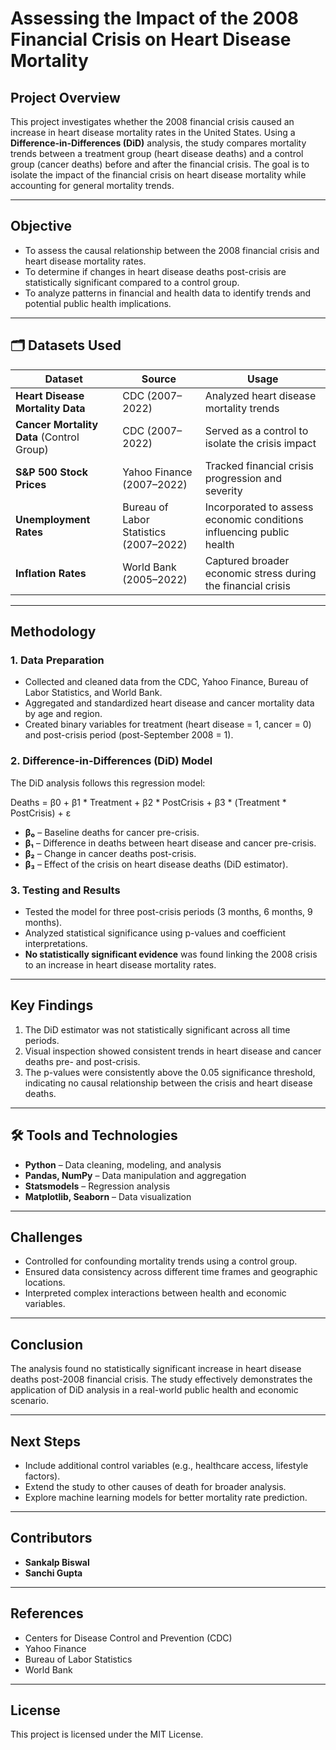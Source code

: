 # Assessing the Impact of the 2008 Financial Crisis on Heart Disease Mortality  

##  Project Overview  
This project investigates whether the 2008 financial crisis caused an increase in heart disease mortality rates in the United States. Using a **Difference-in-Differences (DiD)** analysis, the study compares mortality trends between a treatment group (heart disease deaths) and a control group (cancer deaths) before and after the financial crisis. The goal is to isolate the impact of the financial crisis on heart disease mortality while accounting for general mortality trends.  

---

##  Objective  
- To assess the causal relationship between the 2008 financial crisis and heart disease mortality rates.  
- To determine if changes in heart disease deaths post-crisis are statistically significant compared to a control group.  
- To analyze patterns in financial and health data to identify trends and potential public health implications.  

---

## 🗂 Datasets Used  
| Dataset | Source | Usage |  
|---------|--------|-------|  
| **Heart Disease Mortality Data** | CDC (2007–2022) | Analyzed heart disease mortality trends |  
| **Cancer Mortality Data** (Control Group) | CDC (2007–2022) | Served as a control to isolate the crisis impact |  
| **S&P 500 Stock Prices** | Yahoo Finance (2007–2022) | Tracked financial crisis progression and severity |  
| **Unemployment Rates** | Bureau of Labor Statistics (2007–2022) | Incorporated to assess economic conditions influencing public health |  
| **Inflation Rates** | World Bank (2005–2022) | Captured broader economic stress during the financial crisis |  

---

##  Methodology  
### 1. **Data Preparation**  
- Collected and cleaned data from the CDC, Yahoo Finance, Bureau of Labor Statistics, and World Bank.  
- Aggregated and standardized heart disease and cancer mortality data by age and region.  
- Created binary variables for treatment (heart disease = 1, cancer = 0) and post-crisis period (post-September 2008 = 1).  

### 2. **Difference-in-Differences (DiD) Model**  
The DiD analysis follows this regression model:  

Deaths = β0 + β1 * Treatment + β2 * PostCrisis + β3 * (Treatment * PostCrisis) + ε

- **β₀** – Baseline deaths for cancer pre-crisis.  
- **β₁** – Difference in deaths between heart disease and cancer pre-crisis.  
- **β₂** – Change in cancer deaths post-crisis.  
- **β₃** – Effect of the crisis on heart disease deaths (DiD estimator).  

### 3. **Testing and Results**  
- Tested the model for three post-crisis periods (3 months, 6 months, 9 months).  
- Analyzed statistical significance using p-values and coefficient interpretations.  
- **No statistically significant evidence** was found linking the 2008 crisis to an increase in heart disease mortality rates.  

---

##  Key Findings  
1. The DiD estimator was not statistically significant across all time periods.  
2. Visual inspection showed consistent trends in heart disease and cancer deaths pre- and post-crisis.  
3. The p-values were consistently above the 0.05 significance threshold, indicating no causal relationship between the crisis and heart disease deaths.  

---

## 🛠️ Tools and Technologies  
- **Python** – Data cleaning, modeling, and analysis  
- **Pandas, NumPy** – Data manipulation and aggregation  
- **Statsmodels** – Regression analysis  
- **Matplotlib, Seaborn** – Data visualization  

---

##  Challenges  
- Controlled for confounding mortality trends using a control group.  
- Ensured data consistency across different time frames and geographic locations.  
- Interpreted complex interactions between health and economic variables.  

---

##  Conclusion  
The analysis found no statistically significant increase in heart disease deaths post-2008 financial crisis. The study effectively demonstrates the application of DiD analysis in a real-world public health and economic scenario.  


---

##  Next Steps  
- Include additional control variables (e.g., healthcare access, lifestyle factors).  
- Extend the study to other causes of death for broader analysis.  
- Explore machine learning models for better mortality rate prediction.  

---

##  Contributors  
- **Sankalp Biswal**
- **Sanchi Gupta**  

---

##  References  
- Centers for Disease Control and Prevention (CDC)  
- Yahoo Finance  
- Bureau of Labor Statistics  
- World Bank  

---

## License  
This project is licensed under the MIT License.  


